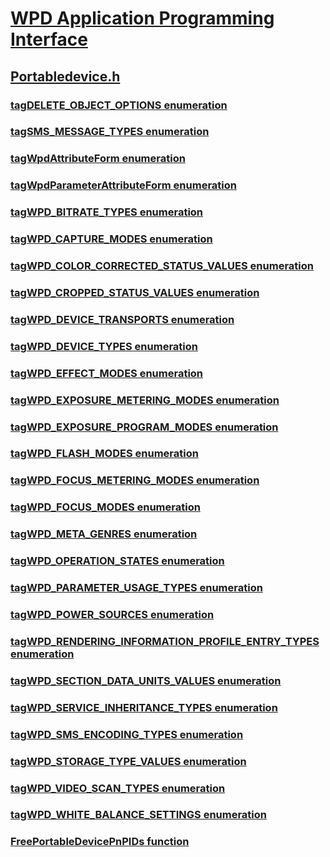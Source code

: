 # [WPD Application Programming Interface](../_wpdsdk/index.md)
## [Portabledevice.h](index.md)
### [tagDELETE_OBJECT_OPTIONS enumeration](../portabledevice/ne-portabledevice-tagdelete_object_options.md)
### [tagSMS_MESSAGE_TYPES enumeration](../portabledevice/ne-portabledevice-tagsms_message_types.md)
### [tagWpdAttributeForm enumeration](../portabledevice/ne-portabledevice-tagwpdattributeform.md)
### [tagWpdParameterAttributeForm enumeration](../portabledevice/ne-portabledevice-tagwpdparameterattributeform.md)
### [tagWPD_BITRATE_TYPES enumeration](../portabledevice/ne-portabledevice-tagwpd_bitrate_types.md)
### [tagWPD_CAPTURE_MODES enumeration](../portabledevice/ne-portabledevice-tagwpd_capture_modes.md)
### [tagWPD_COLOR_CORRECTED_STATUS_VALUES enumeration](../portabledevice/ne-portabledevice-tagwpd_color_corrected_status_values.md)
### [tagWPD_CROPPED_STATUS_VALUES enumeration](../portabledevice/ne-portabledevice-tagwpd_cropped_status_values.md)
### [tagWPD_DEVICE_TRANSPORTS enumeration](../portabledevice/ne-portabledevice-tagwpd_device_transports.md)
### [tagWPD_DEVICE_TYPES enumeration](../portabledevice/ne-portabledevice-tagwpd_device_types.md)
### [tagWPD_EFFECT_MODES enumeration](../portabledevice/ne-portabledevice-tagwpd_effect_modes.md)
### [tagWPD_EXPOSURE_METERING_MODES enumeration](../portabledevice/ne-portabledevice-tagwpd_exposure_metering_modes.md)
### [tagWPD_EXPOSURE_PROGRAM_MODES enumeration](../portabledevice/ne-portabledevice-tagwpd_exposure_program_modes.md)
### [tagWPD_FLASH_MODES enumeration](../portabledevice/ne-portabledevice-tagwpd_flash_modes.md)
### [tagWPD_FOCUS_METERING_MODES enumeration](../portabledevice/ne-portabledevice-tagwpd_focus_metering_modes.md)
### [tagWPD_FOCUS_MODES enumeration](../portabledevice/ne-portabledevice-tagwpd_focus_modes.md)
### [tagWPD_META_GENRES enumeration](../portabledevice/ne-portabledevice-tagwpd_meta_genres.md)
### [tagWPD_OPERATION_STATES enumeration](../portabledevice/ne-portabledevice-tagwpd_operation_states.md)
### [tagWPD_PARAMETER_USAGE_TYPES enumeration](../portabledevice/ne-portabledevice-tagwpd_parameter_usage_types.md)
### [tagWPD_POWER_SOURCES enumeration](../portabledevice/ne-portabledevice-tagwpd_power_sources.md)
### [tagWPD_RENDERING_INFORMATION_PROFILE_ENTRY_TYPES enumeration](../portabledevice/ne-portabledevice-tagwpd_rendering_information_profile_entry_types.md)
### [tagWPD_SECTION_DATA_UNITS_VALUES enumeration](../portabledevice/ne-portabledevice-tagwpd_section_data_units_values.md)
### [tagWPD_SERVICE_INHERITANCE_TYPES enumeration](../portabledevice/ne-portabledevice-tagwpd_service_inheritance_types.md)
### [tagWPD_SMS_ENCODING_TYPES enumeration](../portabledevice/ne-portabledevice-tagwpd_sms_encoding_types.md)
### [tagWPD_STORAGE_TYPE_VALUES enumeration](../portabledevice/ne-portabledevice-tagwpd_storage_type_values.md)
### [tagWPD_VIDEO_SCAN_TYPES enumeration](../portabledevice/ne-portabledevice-tagwpd_video_scan_types.md)
### [tagWPD_WHITE_BALANCE_SETTINGS enumeration](../portabledevice/ne-portabledevice-tagwpd_white_balance_settings.md)
### [FreePortableDevicePnPIDs function](../portabledevice/nf-portabledevice-freeportabledevicepnpids.md)
